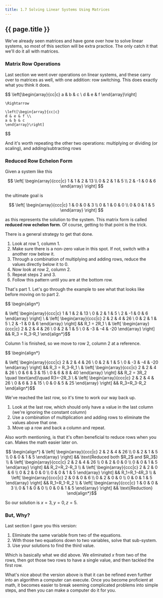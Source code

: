 ```yaml
---
title: 1.7 Solving Linear Systems Using Matrices
---
```


## {{ page.title }}

We've already seen matrices and have gone over how to solve linear systems, so most of this section will be extra practice. The only catch it that we'll do it all with matrices.

### Matrix Row Operations

Last section we went over operations on linear systems, and these carry over to matrices as well, with one addition: row switching. This does exactly what you think it does.

$$
    \left[\begin{array}{cc|c}
    a & b & c \\
    d & e & f
    \end{array}\right]

    \Rightarrow

    \left[\begin{array}{cc|c}
    d & e & f \\
    a & b & c
    \end{array}\right]
$$

And it's worth repeating the other two operations: multiplying or dividing (or scaling), and adding/subtracting rows

### Reduced Row Echelon Form

Given a system like this

$$ \left[
    \begin{array}{ccc|c}
    1 & 1 & 2 & 13 \\
    0 & 2 & 1 & 5 \\
    2 & -1 & 0 & 6
    \end{array}
\right] $$

the ultimate goal is

$$ \left[
    \begin{array}{ccc|c}
    1 & 0 & 0 & 3 \\
    0 & 1 & 0 & 0 \\
    0 & 0 & 1 & 5
    \end{array}
\right] $$

as this represents the solution to the system. This matrix form is called **reduced row echelon form**. Of course, getting to that point is the trick.

There is a general strategy to get that done.

1. Look at row 1, column 1.
2. Make sure there is a non-zero value in this spot. If not, switch with a another row below it.
3. Through a combination of multiplying and adding rows, reduce the values directly below it to 0.
4. Now look at row 2, column 2.
5. Repeat steps 2 and 3.
6. Follow this pattern until you are at the bottom row.

That's part 1. Let's go through the example to see what that looks like before moving on to part 2.

$$ \begin{align*}

&
\left[
    \begin{array}{ccc|c}
    1 & 1 & 2 & 13 \\
    0 & 2 & 1 & 5 \\
    2 & -1 & 0 & 6
    \end{array}
\right]
\\
&
\left[
    \begin{array}{ccc|c}
    2 & 2 & 4 & 26 \\
    0 & 2 & 1 & 5 \\
    2 & -1 & 0 & 6
    \end{array}
\right] && R_1 = 2R_1
\\
&
\left[
    \begin{array}{ccc|c}
    2 & 2 & 4 & 26 \\
    0 & 2 & 1 & 5 \\
    0 & -3 & -4 & -20
    \end{array}
\right] && R_3 = R_3-R_1
\end{align*}$$

Column 1 is finished, so we move to row 2, column 2 at a reference.

$$ \begin{align*}

&
\left[
    \begin{array}{ccc|c}
    2 & 2 & 4 & 26 \\
    0 & 2 & 1 & 5 \\
    0 & -3 & -4 & -20
    \end{array}
\right] && R_3 = R_3-R_1
\\
&
\left[
    \begin{array}{ccc|c}
    2 & 2 & 4 & 26 \\
    0 & 6 & 3 & 15 \\
    0 & 6 & 8 & 40
    \end{array}
\right] && R_2 = 3R_2 \quad \text{and}\quad R3=-2R_3
\\
&
\left[
    \begin{array}{ccc|c}
    2 & 2 & 4 & 26 \\
    0 & 6 & 3 & 15 \\
    0 & 0 & 5 & 25
    \end{array}
\right] && R_3=R_3-R_2
\end{align*}$$

We've reached the last row, so it's time to work our way back up.

1. Look at the last row, which should only have a value in the last column (we're ignoring the constant column)
2. Use a combination of multiplication and adding rows to eliminate the values above that one.
3. Move up a row and back a column and repeat.

Also worth mentioning, is that it's often beneficial to reduce rows when you can. Makes the math easier later on.

$$ \begin{align*}
&
\left[
    \begin{array}{ccc|c}
    2 & 2 & 4 & 26 \\
    0 & 2 & 1 & 5 \\
    0 & 0 & 1 & 5
    \end{array}
\right] && \text{Reduced both $R_2$ and $R_3$}
\\
&
\left[
    \begin{array}{ccc|c}
    2 & 2 & 4 & 26 \\
    0 & 2 & 0 & 0 \\
    0 & 0 & 1 & 5
    \end{array}
\right] && R_2=R_2-R_3
\\
&
\left[
    \begin{array}{ccc|c}
    2 & 2 & 0 & 6 \\
    0 & 2 & 0 & 0 \\
    0 & 0 & 1 & 5
    \end{array}
\right] && R_1=R_1-4R_3
\\
&
\left[
    \begin{array}{ccc|c}
    2 & 0 & 0 & 6 \\
    0 & 2 & 0 & 0 \\
    0 & 0 & 1 & 5
    \end{array}
\right] && R_1=R_1-R_2
\\
&
\left[
    \begin{array}{ccc|c}
    1 & 0 & 0 & 3 \\
    0 & 1 & 0 & 0 \\
    0 & 0 & 1 & 5
    \end{array}
\right] && \text{Reduction}
\end{align*}$$

So our solution is $x=3,y=0,z=5$.

### But, Why?

Last section I gave you this version:

1. Eliminate the same variable from two of the equations.
2. With those two equations down to two variables, solve that sub-system.
3. Use your solutions to find the third value.

Which is basically what we did above. We eliminated $x$ from two of the rows, then got those two rows to have a single value, and then tackled the first row.

What's nice about the version above is that it can be refined even further into an algorithm a computer can execute. Once you become proficient at math, it becomes easier to break seeming complicated problems into simple steps, and then you can make a computer do it for you.